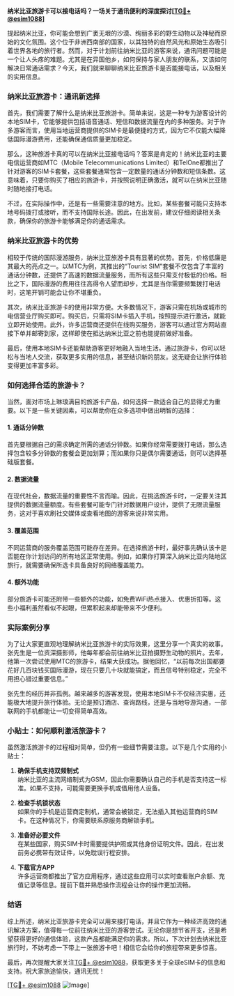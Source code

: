 **纳米比亚旅游卡可以接电话吗？一场关于通讯便利的深度探讨[[TG💪+ @esim1088](https://t.me/s/esim1088)]**

提起纳米比亚，你可能会想到广袤无垠的沙漠、绚丽多彩的野生动物以及神秘而原始的文化氛围。这个位于非洲西南部的国家，以其独特的自然风光和原始生态吸引着世界各地的旅行者。然而，对于计划前往纳米比亚的游客来说，通讯问题可能是一个让人头疼的难题。尤其是在异国他乡，如何保持与家人朋友的联系，又该如何解决日常通话需求？今天，我们就来聊聊纳米比亚旅游卡是否能接电话，以及相关的实用信息。

### 纳米比亚旅游卡：通讯新选择

首先，我们需要了解什么是纳米比亚旅游卡。简单来说，这是一种专为游客设计的本地SIM卡，它能够提供包括语音通话、短信和数据流量在内的多种服务。对于许多游客而言，使用当地运营商提供的SIM卡是最便捷的方式，因为它不仅能大幅降低国际漫游费用，还能确保通信质量更加稳定。

那么，这种旅游卡真的可以在纳米比亚接电话吗？答案是肯定的！纳米比亚的主要电信运营商如MTC（Mobile Telecommunications Limited）和TelOne都推出了针对游客的SIM卡套餐，这些套餐通常包含一定数量的通话分钟数和短信条数。这意味着，只要你购买了相应的旅游卡，并按照说明正确激活，就可以在纳米比亚随时随地接打电话。

不过，在实际操作中，还是有一些需要注意的地方。比如，某些套餐可能只支持本地号码拨打或接听，而不支持国际长途。因此，在出发前，建议仔细阅读相关条款，确保你的旅游卡能够满足你的通话需求。

### 纳米比亚旅游卡的优势

相较于传统的国际漫游服务，纳米比亚旅游卡具有显著的优势。首先，价格低廉是其最大的亮点之一。以MTC为例，其推出的“Tourist SIM”套餐不仅包含了丰富的通话分钟数，还提供了高速的数据流量服务，而所有这些只需支付极低的价格。相比之下，国际漫游的费用往往高得令人望而却步，尤其是当你需要频繁拨打电话时，这笔开销可能会让你不堪重负。

其次，纳米比亚旅游卡的使用非常方便。大多数情况下，游客只需在机场或城市的电信营业厅购买即可。购买后，只需将SIM卡插入手机，按照提示进行激活，就能立即开始使用。此外，许多运营商还提供在线购买服务，游客可以通过官方网站直接下单并邮寄到家，这样即使在抵达纳米比亚之前也能提前做好准备。

最后，使用本地SIM卡还能帮助游客更好地融入当地生活。通过旅游卡，你可以轻松与当地人交流，获取更多实用的信息，甚至结识新的朋友。这无疑会让旅行体验变得更加丰富多彩。

### 如何选择合适的旅游卡？

当然，面对市场上琳琅满目的旅游卡产品，如何选择一款适合自己的显得尤为重要。以下是一些关键因素，可以帮助你在众多选项中做出明智的选择：

#### 1. **通话分钟数**
   首先要根据自己的需求确定所需的通话分钟数。如果你经常需要拨打电话，那么选择包含较多分钟数的套餐会更加划算；而如果你只是偶尔需要通话，则可以选择基础版套餐。

#### 2. **数据流量**
   在现代社会，数据流量的重要性不言而喻。因此，在挑选旅游卡时，一定要关注其提供的数据流量额度。有些套餐可能专门针对数据用户设计，提供了无限流量服务，这对于喜欢刷社交媒体或查看地图的游客来说非常实用。

#### 3. **覆盖范围**
   不同运营商的服务覆盖范围可能存在差异。在选择旅游卡时，最好事先确认该卡是否能在你计划访问的所有地区正常使用。例如，如果你打算深入纳米比亚内陆地区旅行，就需要确保所选卡具备良好的网络覆盖能力。

#### 4. **额外功能**
   部分旅游卡可能还附带一些额外的功能，如免费WiFi热点接入、优惠折扣等。这些小福利虽然看似不起眼，但累积起来却能带来不少便利。

### 实际案例分享

为了让大家更直观地理解纳米比亚旅游卡的实际效果，这里分享一个真实的故事。张先生是一位资深摄影师，他每年都会前往纳米比亚拍摄野生动物的照片。去年，他第一次尝试使用MTC的旅游卡，结果大获成功。据他回忆，“以前每次出国都要花好几百块钱买国际漫游，现在只要几十块就能搞定，而且信号特别稳定，完全不用担心错过重要信息。”

张先生的经历并非孤例。越来越多的游客发现，使用本地SIM卡不仅经济实惠，还能极大地提升旅行体验。无论是预订酒店、查询路线，还是与当地导游沟通，一部联网的手机都能让一切变得简单高效。

### 小贴士：如何顺利激活旅游卡？

虽然激活旅游卡的过程相对简单，但仍有一些细节需要注意。以下是几个实用的小贴士：

1. **确保手机支持双频制式**  
   纳米比亚的主流网络制式为GSM，因此你需要确认自己的手机是否支持这一标准。如果不支持，可能需要更换手机或借用他人设备。

2. **检查手机锁状态**  
   如果你的手机是运营商定制机，通常会被锁定，无法插入其他运营商的SIM卡。在这种情况下，你需要联系原服务商解锁手机。

3. **准备好必要文件**  
   在某些国家，购买SIM卡时需要提供护照或其他身份证明文件。因此，在出发前务必携带有效证件，以免耽误行程安排。

4. **下载官方APP**  
   许多运营商都推出了官方应用程序，通过这些应用可以实时查看账户余额、充值记录等信息。提前下载并熟悉操作流程会让你的操作更加流畅。

### 结语

综上所述，纳米比亚旅游卡完全可以用来接打电话，并且它作为一种经济高效的通讯解决方案，值得每一位前往纳米比亚的游客尝试。无论你是想节省开支，还是希望获得更好的通信体验，这款产品都能满足你的需求。所以，下次计划去纳米比亚旅行时，不妨考虑一下带上一张旅游卡吧！相信它会给你的旅程带来更多惊喜。

最后，再次提醒大家关注[TG💪+ @esim1088](https://t.me/s/esim1088)，获取更多关于全球eSIM卡的信息和支持。祝大家旅途愉快，通讯无忧！

[[TG💪+ @esim1088](https://t.me/s/esim1088) ![Image](https://i.postimg.cc/4NQfJmqS/Snipaste-2025-05-13-00-14-12.png)]